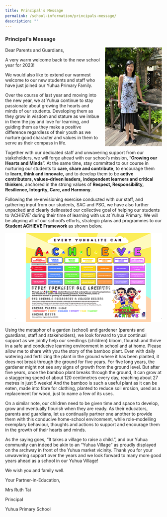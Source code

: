 ```yaml
---
title: Principal's Message
permalink: /school-information/principals-message/
description: ""
---
```

### Principal's Message

<img src="/images/principal.png" style="width:183px;height:2=340px;margin-left:15px;" align = "right"> Dear Parents and Guardians,

A very warm welcome back to the new school year for 2023! 

We would also like to extend our warmest welcome to our new students and staff who have just joined our Yuhua Primary Family.

Over the course of last year and moving into the new year, we at Yuhua continue to stay passionate about growing the hearts and minds of our students. Developing them as they grow in wisdom and stature as we imbue in them the joy and love for learning, and guiding them as they make a positive difference regardless of their youth as we nurture good character and values in them to serve as their compass in life.

Together with our dedicated staff and unwavering support from our stakeholders, we will forge ahead with our school’s mission, “**Growing our Hearts and Minds**”. At the same time, stay committed to our course in nurturing our students to **care, share and contribute**, to encourage them to **learn, think and innovate,** and to develop them to be **active contributors, values-driven leaders,** **independent learners and critical thinkers**, anchored in the strong values of **Respect, Responsibility, Resilience, Integrity, Care, and Harmony**. 

Following the re-envisioning exercise conducted with our staff, and gathering input from our students, SAC and PSG, we have also further unpacked and clearly delineated our collective goal of helping our students to ‘ACHIEVE’ during their time of learning with us at Yuhua Primary. We will be aligning all of our school’s efforts, strategic plans and programmes to our **Student ACHIEVE Framework** as shown below.

![](/images/Handbook%20ACHIEVE%20(2).jpg)     

Using the metaphor of a garden (school) and gardener (parents and guardians, staff and stakeholders), we look forward to your continual support as we jointly help our seedlings (children) bloom, flourish and thrive in a safe and conducive learning environment in school and at home. Please allow me to share with you the story of the bamboo plant. Even with daily watering and fertilizing the plant in the ground where it has been planted, it does not break through the ground for five years. For five long years, the gardener might not see any signs of growth from the ground level. But after five years, once the bamboo plant breaks through the ground, it can grow at a staggering speed of about 120 centimetres every day, reaching about 27 metres in just 5 weeks! And the bamboo is such a useful plant as it can be eaten, made into fibre for clothing, planted to reduce soil erosion, used as a replacement for wood, just to name a few of its uses.

On a similar note, our children need to be given time and space to develop, grow and eventually flourish when they are ready. As their educators, parents and guardians, let us continually partner one another to provide them with this conducive home-school environment, while role-modelling exemplary behaviour, thoughts and actions to support and encourage them in the growth of their hearts and minds.

As the saying goes, “It takes a village to raise a child.”, and our Yuhua community can indeed be akin to an “Yuhua Village” as proudly displayed on the archway in front of the Yuhua market vicinity. Thank you for your unwavering support over the years and we look forward to many more good years ahead as a school in our Yuhua Village!

   

We wish you and family well.

Your Partner-in-Education,

Mrs Ruth Tai

Principal

Yuhua Primary School